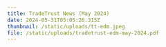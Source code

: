 ```yaml
---
title: TradeTrust News (May 2024)
date: 2024-05-31T05:05:26.315Z
thumbnail: /static/uploads/tt-edm.jpeg
file: /static/uploads/tradetrust-edm-may-2024.pdf
---
```

